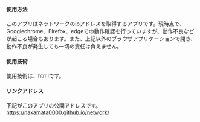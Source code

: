 #### 使用方法
このアプリはネットワークのipアドレスを取得するアプリです。現時点で、Googlechrome、Firefox、edgeでの動作確認を行っていますが、動作不良などが起こる場合もあります。また、上記以外のブラウザアプリケーションで開き、動作不良が発生しても一切の責任は負えません。
#### 使用技術
使用技術は、htmlです。
#### リンクアドレス
下記がこのアプリの公開アドレスです。
https://nakamata0000.github.io/network/
